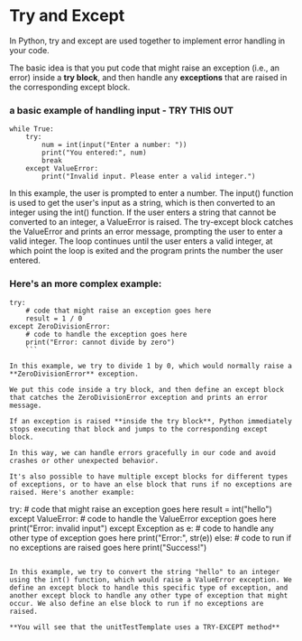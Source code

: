 # Try and Except

In Python, try and except are used together to implement error handling in your code. 

The basic idea is that you put code that might raise an exception (i.e., an error) inside a **try block**, and then handle any **exceptions** that are raised in the corresponding except block. 

### a basic example of handling input - TRY THIS OUT
```
while True:
    try:
        num = int(input("Enter a number: "))
        print("You entered:", num)
        break
    except ValueError:
        print("Invalid input. Please enter a valid integer.")
```
In this example, the user is prompted to enter a number. The input() function is used to get the user's input as a string, which is then converted to an integer using the int() function. If the user enters a string that cannot be converted to an integer, a ValueError is raised. The try-except block catches the ValueError and prints an error message, prompting the user to enter a valid integer. The loop continues until the user enters a valid integer, at which point the loop is exited and the program prints the number the user entered.

### Here's an more complex example:


```
try:
    # code that might raise an exception goes here
    result = 1 / 0
except ZeroDivisionError:
    # code to handle the exception goes here
    print("Error: cannot divide by zero")
    ```

In this example, we try to divide 1 by 0, which would normally raise a **ZeroDivisionError** exception. 

We put this code inside a try block, and then define an except block that catches the ZeroDivisionError exception and prints an error message.

If an exception is raised **inside the try block**, Python immediately stops executing that block and jumps to the corresponding except block. 

In this way, we can handle errors gracefully in our code and avoid crashes or other unexpected behavior.

It's also possible to have multiple except blocks for different types of exceptions, or to have an else block that runs if no exceptions are raised. Here's another example:

```
try:
    # code that might raise an exception goes here
    result = int("hello")
except ValueError:
    # code to handle the ValueError exception goes here
    print("Error: invalid input")
except Exception as e:
    # code to handle any other type of exception goes here
    print("Error:", str(e))
else:
    # code to run if no exceptions are raised goes here
    print("Success!")
```

In this example, we try to convert the string "hello" to an integer using the int() function, which would raise a ValueError exception. We define an except block to handle this specific type of exception, and another except block to handle any other type of exception that might occur. We also define an else block to run if no exceptions are raised.

**You will see that the unitTestTemplate uses a TRY-EXCEPT method**